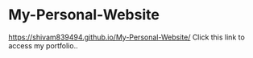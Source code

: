 # My-Personal-Website
https://shivam839494.github.io/My-Personal-Website/
Click this link to access my portfolio..
